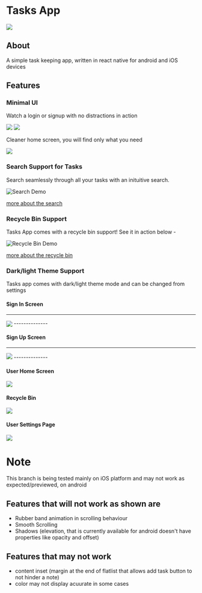# Tasks App

<img src="./assets/splash.png"/>

## About
A simple task keeping app, written in react native for android and iOS devices

## Features

### Minimal UI
Watch a login or signup with no distractions in action


<img src="./files/userlogin/light-default.png">


<img src="./files/usersignup/light-default.png">

Cleaner home screen, you will find only what you need


<img src="./files/userhome/light-default.png">


### Search Support for Tasks
Search seamlessly through all your tasks with an inituitive search.


![Search Demo](./files/search/light-default.gif)


[more about the search](./docs/search)

### Recycle Bin Support
Tasks App comes with a recycle bin support!
See it in action below - 


![Recycle Bin Demo](./files/recyclebin/light-rbo.gif)


[more about the recycle bin](./docs/recyclebin)

### Dark/light Theme Support
Tasks app comes with dark/light theme mode and can be changed from settings


#### Sign In Screen

--------------
<img align="center" src="./files/userlogin/dark-default.png">
--------------

#### Sign Up Screen

--------------
<img src ="./files/usersignup/dark-default.png">
--------------

#### User Home Screen


<img src="./files/userhome/dark-default.png">


#### Recycle Bin


<img src="./files/recyclebin/dark-default.png">


#### User Settings Page


<img src="./files/usersettings/dark-default.png">



# Note
This branch is being tested mainly on iOS platform and may not work as expected/previewed, on android
## Features that will not work as shown are
- Rubber band animation in scrolling behaviour
- Smooth Scrolling
- Shadows (elevation, that is currently available for android doesn't have properties like opacity and offset)
## Features that may not work
- content inset (margin at the end of flatlist that allows add task button to not hinder a note)
- color may not display acuurate in some cases

